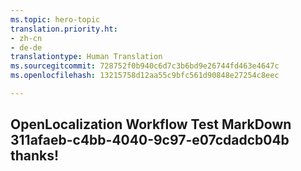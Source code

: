 ```yaml
---
ms.topic: hero-topic
translation.priority.ht:
- zh-cn
- de-de
translationtype: Human Translation
ms.sourcegitcommit: 728752f0b940c6d7c3b6bd9e26744fd463e4647c
ms.openlocfilehash: 13215758d12aa55c9bfc561d90848e27254c8eec

---
```

## OpenLocalization Workflow Test MarkDown 311afaeb-c4bb-4040-9c97-e07cdadcb04b thanks!



<!--HONumber=Aug16_HO4-->


